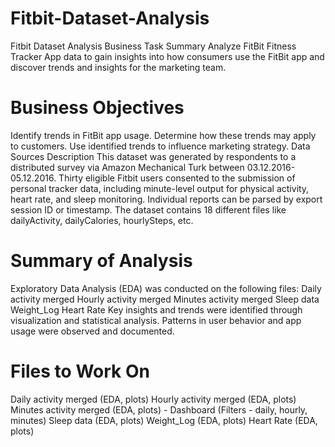 # Fitbit-Dataset-Analysis

Fitbit Dataset Analysis
Business Task Summary
Analyze FitBit Fitness Tracker App data to gain insights into how consumers use the FitBit app and discover trends and insights for the marketing team.

# Business Objectives
Identify trends in FitBit app usage.
Determine how these trends may apply to customers.
Use identified trends to influence marketing strategy.
Data Sources Description
This dataset was generated by respondents to a distributed survey via Amazon Mechanical Turk between 03.12.2016-05.12.2016. Thirty eligible Fitbit users consented to the submission of personal tracker data, including minute-level output for physical activity, heart rate, and sleep monitoring. Individual reports can be parsed by export session ID or timestamp. The dataset contains 18 different files like dailyActivity, dailyCalories, hourlySteps, etc.

# Summary of Analysis
Exploratory Data Analysis (EDA) was conducted on the following files:
Daily activity merged
Hourly activity merged
Minutes activity merged
Sleep data
Weight_Log
Heart Rate
Key insights and trends were identified through visualization and statistical analysis.
Patterns in user behavior and app usage were observed and documented.

# Files to Work On
Daily activity merged (EDA, plots)
Hourly activity merged (EDA, plots)
Minutes activity merged (EDA, plots) - Dashboard (Filters - daily, hourly, minutes)
Sleep data (EDA, plots)
Weight_Log (EDA, plots)
Heart Rate (EDA, plots)
